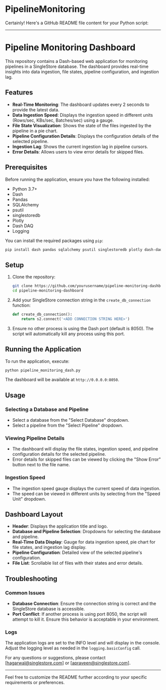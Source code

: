 # PipelineMonitoring

Certainly! Here's a GitHub README file content for your Python script:

---

# Pipeline Monitoring Dashboard

This repository contains a Dash-based web application for monitoring pipelines in a SingleStore database. The dashboard provides real-time insights into data ingestion, file states, pipeline configuration, and ingestion lag.

## Features

- **Real-Time Monitoring**: The dashboard updates every 2 seconds to provide the latest data.
- **Data Ingestion Speed**: Displays the ingestion speed in different units (Rows/sec, KBs/sec, Batches/sec) using a gauge.
- **File State Visualization**: Shows the state of the files ingested by the pipeline in a pie chart.
- **Pipeline Configuration Details**: Displays the configuration details of the selected pipeline.
- **Ingestion Lag**: Shows the current ingestion lag in pipeline cursors.
- **Error Details**: Allows users to view error details for skipped files.

## Prerequisites

Before running the application, ensure you have the following installed:

- Python 3.7+
- Dash
- Pandas
- SQLAlchemy
- psutil
- singlestoredb
- Plotly
- Dash DAQ
- Logging

You can install the required packages using `pip`:

```sh
pip install dash pandas sqlalchemy psutil singlestoredb plotly dash-daq
```

## Setup

1. Clone the repository:

    ```sh
    git clone https://github.com/yourusername/pipeline-monitoring-dashboard.git
    cd pipeline-monitoring-dashboard
    ```

2. Add your SingleStore connection string in the `create_db_connection` function:

    ```python
    def create_db_connection():
        return s2.connect('<ADD CONNECTION STRING HERE>')
    ```

3. Ensure no other process is using the Dash port (default is 8050). The script will automatically kill any process using this port.

## Running the Application

To run the application, execute:

```sh
python pipeline_monitoring_dash.py
```

The dashboard will be available at `http://0.0.0.0:8050`.

## Usage

### Selecting a Database and Pipeline

- Select a database from the "Select Database" dropdown.
- Select a pipeline from the "Select Pipeline" dropdown.

### Viewing Pipeline Details

- The dashboard will display the file states, ingestion speed, and pipeline configuration details for the selected pipeline.
- Error details for skipped files can be viewed by clicking the "Show Error" button next to the file name.

### Ingestion Speed

- The ingestion speed gauge displays the current speed of data ingestion.
- The speed can be viewed in different units by selecting from the "Speed Unit" dropdown.

## Dashboard Layout

- **Header**: Displays the application title and logo.
- **Database and Pipeline Selection**: Dropdowns for selecting the database and pipeline.
- **Real-Time Data Display**: Gauge for data ingestion speed, pie chart for file states, and ingestion lag display.
- **Pipeline Configuration**: Detailed view of the selected pipeline's configuration.
- **File List**: Scrollable list of files with their states and error details.

## Troubleshooting

### Common Issues

- **Database Connection**: Ensure the connection string is correct and the SingleStore database is accessible.
- **Port Conflict**: If another process is using port 8050, the script will attempt to kill it. Ensure this behavior is acceptable in your environment.

### Logs

The application logs are set to the INFO level and will display in the console. Adjust the logging level as needed in the `logging.basicConfig` call.

For any questions or suggestions, please contact [hagarwal@singlestore.com] or [apraveen@singlestore.com].

---

Feel free to customize the README further according to your specific requirements or preferences.
